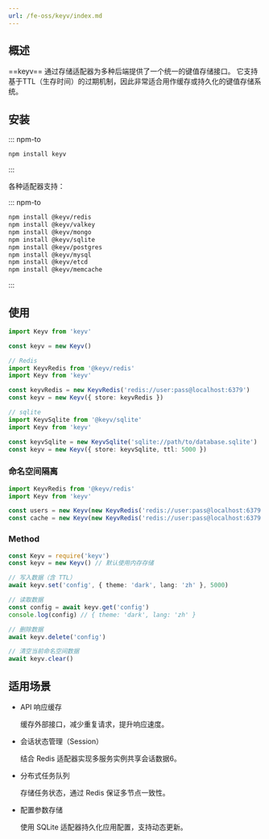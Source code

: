 ```yaml
---
url: /fe-oss/keyv/index.md
---
```

## 概述

\==keyv== 通过存储适配器为多种后端提供了一个统一的键值存储接口。
它支持基于TTL（生存时间）的过期机制，因此非常适合用作缓存或持久化的键值存储系统。

## 安装

::: npm-to

```sh
npm install keyv
```

:::

各种适配器支持：

::: npm-to

```sh
npm install @keyv/redis
npm install @keyv/valkey
npm install @keyv/mongo
npm install @keyv/sqlite
npm install @keyv/postgres
npm install @keyv/mysql
npm install @keyv/etcd
npm install @keyv/memcache
```

:::

## 使用

```ts
import Keyv from 'keyv'

const keyv = new Keyv()
```

```ts
// Redis
import KeyvRedis from '@keyv/redis'
import Keyv from 'keyv'

const keyvRedis = new KeyvRedis('redis://user:pass@localhost:6379')
const keyv = new Keyv({ store: keyvRedis })
```

```ts
// sqlite
import KeyvSqlite from '@keyv/sqlite'
import Keyv from 'keyv'

const keyvSqlite = new KeyvSqlite('sqlite://path/to/database.sqlite')
const keyv = new Keyv({ store: keyvSqlite, ttl: 5000 })
```

### 命名空间隔离

```ts
import KeyvRedis from '@keyv/redis'
import Keyv from 'keyv'

const users = new Keyv(new KeyvRedis('redis://user:pass@localhost:6379'), { namespace: 'users' })
const cache = new Keyv(new KeyvRedis('redis://user:pass@localhost:6379'), { namespace: 'cache' })
```

### Method

```ts
const Keyv = require('keyv')
const keyv = new Keyv() // 默认使用内存存储

// 写入数据（含 TTL）
await keyv.set('config', { theme: 'dark', lang: 'zh' }, 5000)

// 读取数据
const config = await keyv.get('config')
console.log(config) // { theme: 'dark', lang: 'zh' }

// 删除数据
await keyv.delete('config')

// 清空当前命名空间数据
await keyv.clear()
```

## 适用场景

* API 响应缓存

  缓存外部接口，减少重复请求，提升响应速度。

* 会话状态管理（Session）

  结合 Redis 适配器实现多服务实例共享会话数据6。

* 分布式任务队列

  存储任务状态，通过 Redis 保证多节点一致性。

* 配置参数存储

  使用 SQLite 适配器持久化应用配置，支持动态更新。
